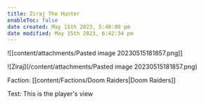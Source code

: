 ```yaml
---
title: Ziraj The Hunter
enableToc: false
date created: May 15th 2023, 5:48:00 pm
date modified: May 15th 2023, 6:42:34 pm
---
```

![[content/attachments/Pasted image 20230515181857.png]]

![Ziraj](/content/attachments/Pasted image 20230515181857.png)

Faction: [[content/Factions/Doom Raiders|Doom Raiders]]

Test: This is the player's view
